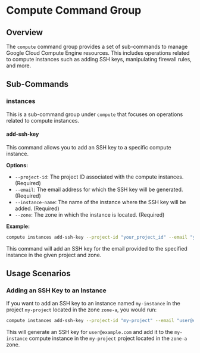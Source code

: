 
# Compute Command Group

## Overview

The `compute` command group provides a set of sub-commands to manage Google Cloud Compute Engine resources. This includes operations related to compute instances such as adding SSH keys, manipulating firewall rules, and more.

## Sub-Commands

### instances

This is a sub-command group under `compute` that focuses on operations related to compute instances.

#### add-ssh-key

This command allows you to add an SSH key to a specific compute instance.

**Options:**

-   `--project-id`: The project ID associated with the compute instances. (Required)
-   `--email`: The email address for which the SSH key will be generated. (Required)
-   `--instance-name`: The name of the instance where the SSH key will be added. (Required)
-   `--zone`: The zone in which the instance is located. (Required)

**Example:**

```bash
compute instances add-ssh-key --project-id "your_project_id" --email "your_email" --instance-name "your_instance_name" --zone "your_zone"
```

This command will add an SSH key for the email provided to the specified instance in the given project and zone.


## Usage Scenarios

### Adding an SSH Key to an Instance

If you want to add an SSH key to an instance named `my-instance` in the project `my-project` located in the zone `zone-a`, you would run:

```bash
compute instances add-ssh-key --project-id "my-project" --email "user@example.com" --instance-name "my-instance" --zone "zone-a"
```

This will generate an SSH key for `user@example.com` and add it to the `my-instance` compute instance in the `my-project` project located in the `zone-a` zone.

